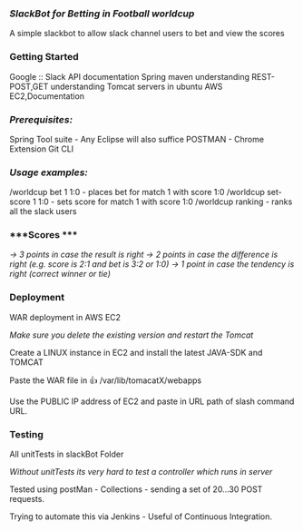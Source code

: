 ### ***SlackBot for Betting in Football worldcup***

A simple slackbot to allow slack channel users to bet  and view the scores

### **Getting Started**
Google  :: 
Slack API documentation 
Spring maven understanding
REST- POST,GET understanding
Tomcat servers in ubuntu 
AWS EC2,Documentation

### ***Prerequisites:***
Spring Tool suite - Any Eclipse will also suffice
POSTMAN - Chrome Extension
Git CLI 


### ***Usage examples:***
/worldcup bet 1 1:0 - places bet for match 1 with score 1:0
/worldcup set-score 1 1:0 - sets score for match 1 with score 1:0
/worldcup ranking  - ranks all the slack users 


### ***Scores ***
  *-> 3 points in case the result is right*
  *-> 2 points in case the difference is right (e.g. score is 2:1 and bet is 3:2 or 1:0)*
  *-> 1 point in case the tendency is right (correct winner or tie)*


### Deployment
WAR deployment in AWS EC2

*Make sure you delete the existing version and restart the Tomcat*

Create a LINUX instance in EC2 and install the latest JAVA-SDK and TOMCAT

Paste the WAR file in :+1: /var/lib/tomacatX/webapps

Use the PUBLIC IP address of EC2 and paste in URL path of slash command URL. 





### Testing 

All unitTests in slackBot Folder 

*Without unitTests its very hard to test a controller which runs in server*

Tested using postMan - Collections - sending a set of 20...30 POST requests.

Trying to automate this via Jenkins - Useful of Continuous Integration.


